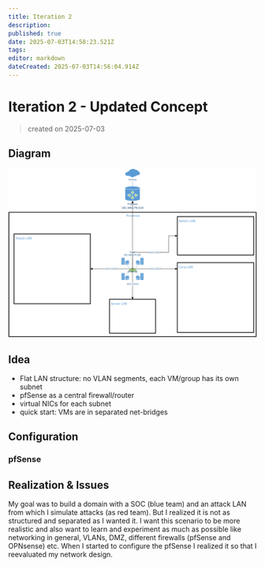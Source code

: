 ```yaml
---
title: Iteration 2
description: 
published: true
date: 2025-07-03T14:58:23.521Z
tags: 
editor: markdown
dateCreated: 2025-07-03T14:56:04.914Z
---
```


# Iteration 2 - Updated Concept

> created on 2025-07-03

## Diagram
![first_approach.png](/homelab/infrastructure/first_approach.png)

## Idea
- Flat LAN structure: no VLAN segments, each VM/group has its own subnet
- pfSense as a central firewall/router
- virtual NICs for each subnet
- quick start: VMs are in separated net-bridges

## Configuration
### pfSense


## Realization & Issues
My goal was to build a domain with a SOC (blue team) and an attack LAN from which I simulate attacks (as red team). But I realized it is not as structured and separated as I wanted it. I want this scenario to be more realistic and also want to learn and experiment as much as possible like networking in general, VLANs, DMZ, different firewalls (pfSense and OPNsense) etc. When I started to configure the pfSense I realized it so that I reevaluated my network design.



